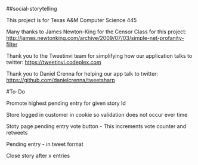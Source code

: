 ##social-storytelling

This project is for Texas A&M Computer Science 445


Many thanks to James Newton-King for the Censor Class for this project:
http://james.newtonking.com/archive/2009/07/03/simple-net-profanity-filter

Thank you to the Tweetinvi team for simplifying how our application talks to twitter:
https://tweetinvi.codeplex.com

Thank you to Daniel Crenna for helping our app talk to twitter:
https://github.com/danielcrenna/tweetsharp

#To-Do

Promote highest pending entry for given story Id

Store logged in customer in cookie so validation does not occur ever time

Stoty page pending entry vote button - This increments vote counter and retweets

Pending entry - in tweet format

Close story after x entries
